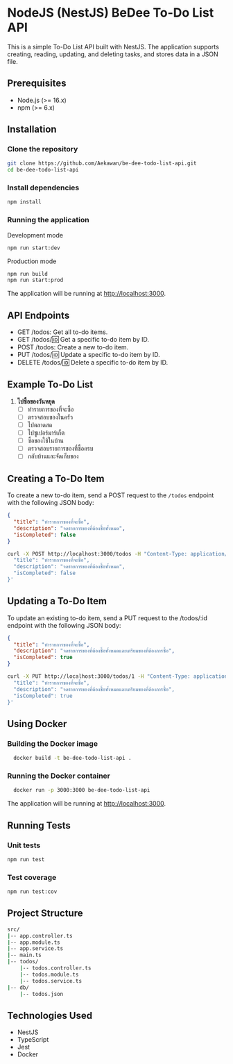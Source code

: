 # NodeJS (NestJS) BeDee To-Do List API

This is a simple To-Do List API built with NestJS. The application supports creating, reading, updating, and deleting tasks, and stores data in a JSON file.

## Prerequisites

- Node.js (>= 16.x)
- npm (>= 6.x)

## Installation

### Clone the repository

```bash
git clone https://github.com/Aekawan/be-dee-todo-list-api.git
cd be-dee-todo-list-api
```

### Install dependencies

```bash
npm install
```

### Running the application

Development mode

```bash
npm run start:dev
```

Production mode

```bash
npm run build
npm run start:prod
```

The application will be running at <http://localhost:3000>.

## API Endpoints

- GET /todos:  Get all to-do items.
- GET /todos/:id:  Get a specific to-do item by ID.
- POST /todos:  Create a new to-do item.
- PUT /todos/:id:  Update a specific to-do item by ID.
- DELETE /todos/:id: Delete a specific to-do item by ID.

## Example To-Do List

1. **ไปซื้อของวันหยุด**
   - [ ] ทำรายการของที่จะซื้อ
   - [ ] ตรวจสอบของในครัว
   - [ ] ไปตลาดสด
   - [ ] ไปซูเปอร์มาร์เก็ต
   - [ ] ซื้อของใช้ในบ้าน
   - [ ] ตรวจสอบรายการของที่ซื้อครบ
   - [ ] กลับบ้านและจัดเก็บของ

## Creating a To-Do Item

To create a new to-do item, send a POST request to the `/todos` endpoint with the following JSON body:

```json
{
  "title": "ทำรายการของที่จะซื้อ",
  "description": "จดรายการของที่ต้องซื้อทั้งหมด",
  "isCompleted": false
}
```

```bash
curl -X POST http://localhost:3000/todos -H "Content-Type: application/json" -d '{
  "title": "ทำรายการของที่จะซื้อ",
  "description": "จดรายการของที่ต้องซื้อทั้งหมด",
  "isCompleted": false
}'
```

## Updating a To-Do Item

To update an existing to-do item, send a PUT request to the /todos/:id endpoint with the following JSON body:

```json
{
  "title": "ทำรายการของที่จะซื้อ",
  "description": "จดรายการของที่ต้องซื้อทั้งหมดและเตรียมของที่ต้องการซื้อ",
  "isCompleted": true
}
```

```bash
curl -X PUT http://localhost:3000/todos/1 -H "Content-Type: application/json" -d '{
  "title": "ทำรายการของที่จะซื้อ",
  "description": "จดรายการของที่ต้องซื้อทั้งหมดและเตรียมของที่ต้องการซื้อ",
  "isCompleted": true
}'
```

## Using Docker

### Building the Docker image

```bash
  docker build -t be-dee-todo-list-api .
```

### Running the Docker container

```bash
  docker run -p 3000:3000 be-dee-todo-list-api
```

The application will be running at <http://localhost:3000>.

## Running Tests

### Unit tests

```bash
npm run test
```

### Test coverage

```bash
npm run test:cov
```

## Project Structure

```bash
src/
|-- app.controller.ts
|-- app.module.ts
|-- app.service.ts
|-- main.ts
|-- todos/
    |-- todos.controller.ts
    |-- todos.module.ts
    |-- todos.service.ts
|-- db/
    |-- todos.json
```

## Technologies Used

- NestJS
- TypeScript
- Jest
- Docker

